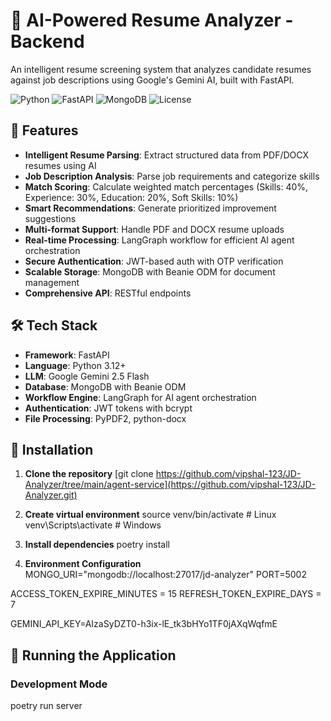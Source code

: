 # 🤖 AI-Powered Resume Analyzer - Backend

An intelligent resume screening system that analyzes candidate resumes against job descriptions using Google's Gemini AI, built with FastAPI.

![Python](https://img.shields.io/badge/python-v3.9+-blue.svg)
![FastAPI](https://img.shields.io/badge/FastAPI-0.104.1-green.svg)
![MongoDB](https://img.shields.io/badge/MongoDB-7.0+-green.svg)
![License](https://img.shields.io/badge/license-MIT-blue.svg)

## 🚀 Features

- **Intelligent Resume Parsing**: Extract structured data from PDF/DOCX resumes using AI
- **Job Description Analysis**: Parse job requirements and categorize skills
- **Match Scoring**: Calculate weighted match percentages (Skills: 40%, Experience: 30%, Education: 20%, Soft Skills: 10%)
- **Smart Recommendations**: Generate prioritized improvement suggestions
- **Multi-format Support**: Handle PDF and DOCX resume uploads
- **Real-time Processing**: LangGraph workflow for efficient AI agent orchestration
- **Secure Authentication**: JWT-based auth with OTP verification
- **Scalable Storage**: MongoDB with Beanie ODM for document management
- **Comprehensive API**: RESTful endpoints

## 🛠️ Tech Stack

- **Framework**: FastAPI
- **Language**: Python 3.12+
- **LLM**: Google Gemini 2.5 Flash
- **Database**: MongoDB with Beanie ODM
- **Workflow Engine**: LangGraph for AI agent orchestration
- **Authentication**: JWT tokens with bcrypt
- **File Processing**: PyPDF2, python-docx

## 🔧 Installation

1. **Clone the repository**
[git clone https://github.com/vipshal-123/JD-Analyzer/tree/main/agent-service](https://github.com/vipshal-123/JD-Analyzer.git)

2. **Create virtual environment**
source venv/bin/activate     # Linux
venv\Scripts\activate        # Windows

3. **Install dependencies**
poetry install

4. **Environment Configuration**
MONGO_URI="mongodb://localhost:27017/jd-analyzer"
PORT=5002

ACCESS_TOKEN_EXPIRE_MINUTES = 15
REFRESH_TOKEN_EXPIRE_DAYS = 7


GEMINI_API_KEY=AIzaSyDZT0-h3ix-lE_tk3bHYo1TF0jAXqWqfmE


## 🚀 Running the Application

### Development Mode
poetry run server

